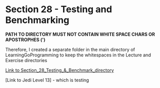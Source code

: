 # Section 28 - Testing and Benchmarking

**PATH TO DIRECTORY MUST NOT CONTAIN WHITE SPACE CHARS OR APOSTROPHES (')**

Therefore, I created a separate folder in the main directory of LearningGoProgramming to keep the whitespaces in the Lecture
and Exercise directories

[Link to Section_28_Testing_&_Benchmark_directory](https://github.com/ryanclove/LearningGoProgramming/tree/master/Testing_Lecture_and_Exercises/Section_28_Testing_and_Benchmarking)

[Link to Jedi Level 13] - which is testing